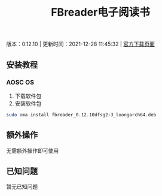 ﻿---
id: 168
title: FBreader电子阅读书
toc: true
weight: 168
---

版本：0.12.10 | 更新时间：2021-12-28 11:45:32 | [官方下载页面](http://app.loongapps.cn/#/detail/168)

## 安装教程 

### AOSC OS 

1. 下载软件包
2. 安装软件包

```bash
sudo oma install fbreader_0.12.10dfsg2-3_loongarch64.deb
```

## 额外操作

无需额外操作即可使用

## 已知问题

暂无已知问题


